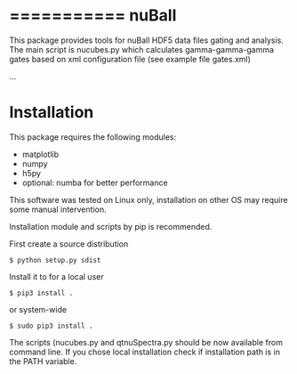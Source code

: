 ===========
nuBall
===========

This package provides tools for nuBall HDF5 data files gating and
analysis. The main script is nucubes.py which calculates gamma-gamma-gamma
gates based on xml configuration file (see example file gates.xml)

...

Installation
============

This package requires the following modules:
* matplotlib
* numpy
* h5py
* optional: numba for better performance

This software was tested on Linux only, installation on other OS may require
some manual intervention.

Installation module and scripts by pip is recommended.

First create a source distribution
```
$ python setup.py sdist
```

Install it to for a local user
```
$ pip3 install .
```
or system-wide
```
$ sudo pip3 install .
```

The scripts (nucubes.py and qtnuSpectra.py should be now available from
command line. If you chose local installation check if installation path
is in the PATH variable.
